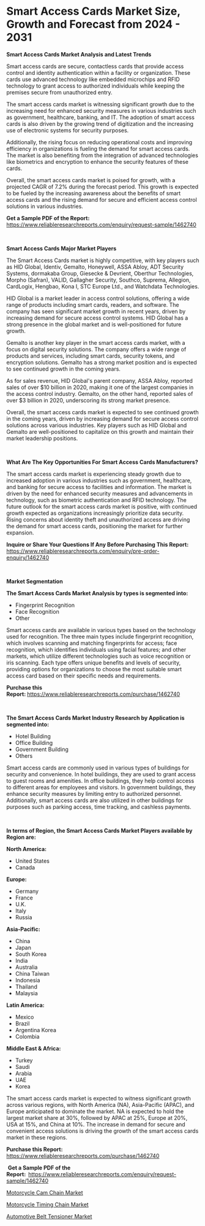 <p><h1>Smart Access Cards Market Size, Growth and Forecast from 2024 - 2031</h1></p><p><strong>Smart Access Cards Market Analysis and Latest Trends</strong></p>
<p><p>Smart access cards are secure, contactless cards that provide access control and identity authentication within a facility or organization. These cards use advanced technology like embedded microchips and RFID technology to grant access to authorized individuals while keeping the premises secure from unauthorized entry.</p><p>The smart access cards market is witnessing significant growth due to the increasing need for enhanced security measures in various industries such as government, healthcare, banking, and IT. The adoption of smart access cards is also driven by the growing trend of digitization and the increasing use of electronic systems for security purposes.</p><p>Additionally, the rising focus on reducing operational costs and improving efficiency in organizations is fueling the demand for smart access cards. The market is also benefiting from the integration of advanced technologies like biometrics and encryption to enhance the security features of these cards.</p><p>Overall, the smart access cards market is poised for growth, with a projected CAGR of 7.2% during the forecast period. This growth is expected to be fueled by the increasing awareness about the benefits of smart access cards and the rising demand for secure and efficient access control solutions in various industries.</p></p>
<p><strong>Get a Sample PDF of the Report:&nbsp;</strong> <a href="https://www.reliableresearchreports.com/enquiry/request-sample/1462740">https://www.reliableresearchreports.com/enquiry/request-sample/1462740</a></p>
<p>&nbsp;</p>
<p><strong>Smart Access Cards Major Market Players</strong></p>
<p><p>The Smart Access Cards market is highly competitive, with key players such as HID Global, Identiv, Gemalto, Honeywell, ASSA Abloy, ADT Security Systems, dormakaba Group, Giesecke & Devrient, Oberthur Technologies, Morpho (Safran), VALID, Gallagher Security, Southco, Suprema, Allegion, CardLogix, Hengbao, Kona I, STC Europe Ltd., and Watchdata Technologies. </p><p>HID Global is a market leader in access control solutions, offering a wide range of products including smart cards, readers, and software. The company has seen significant market growth in recent years, driven by increasing demand for secure access control systems. HID Global has a strong presence in the global market and is well-positioned for future growth.</p><p>Gemalto is another key player in the smart access cards market, with a focus on digital security solutions. The company offers a wide range of products and services, including smart cards, security tokens, and encryption solutions. Gemalto has a strong market position and is expected to see continued growth in the coming years.</p><p>As for sales revenue, HID Global's parent company, ASSA Abloy, reported sales of over $10 billion in 2020, making it one of the largest companies in the access control industry. Gemalto, on the other hand, reported sales of over $3 billion in 2020, underscoring its strong market presence.</p><p>Overall, the smart access cards market is expected to see continued growth in the coming years, driven by increasing demand for secure access control solutions across various industries. Key players such as HID Global and Gemalto are well-positioned to capitalize on this growth and maintain their market leadership positions.</p></p>
<p>&nbsp;</p>
<p><strong>What Are The Key Opportunities For Smart Access Cards Manufacturers?</strong></p>
<p><p>The smart access cards market is experiencing steady growth due to increased adoption in various industries such as government, healthcare, and banking for secure access to facilities and information. The market is driven by the need for enhanced security measures and advancements in technology, such as biometric authentication and RFID technology. The future outlook for the smart access cards market is positive, with continued growth expected as organizations increasingly prioritize data security. Rising concerns about identity theft and unauthorized access are driving the demand for smart access cards, positioning the market for further expansion.</p></p>
<p><strong>Inquire or Share Your Questions If Any Before Purchasing This Report:</strong> <a href="https://www.reliableresearchreports.com/enquiry/pre-order-enquiry/1462740">https://www.reliableresearchreports.com/enquiry/pre-order-enquiry/1462740</a></p>
<p>&nbsp;</p>
<p><strong>Market Segmentation</strong></p>
<p><strong>The Smart Access Cards Market Analysis by types is segmented into:</strong></p>
<p><ul><li>Fingerprint Recognition</li><li>Face Recognition</li><li>Other</li></ul></p>
<p><p>Smart access cards are available in various types based on the technology used for recognition. The three main types include fingerprint recognition, which involves scanning and matching fingerprints for access; face recognition, which identifies individuals using facial features; and other markets, which utilize different technologies such as voice recognition or iris scanning. Each type offers unique benefits and levels of security, providing options for organizations to choose the most suitable smart access card based on their specific needs and requirements.</p></p>
<p><strong>Purchase this Report:&nbsp;</strong><a href="https://www.reliableresearchreports.com/purchase/1462740">https://www.reliableresearchreports.com/purchase/1462740</a></p>
<p>&nbsp;</p>
<p><strong>The Smart Access Cards Market Industry Research by Application is segmented into:</strong></p>
<p><ul><li>Hotel Building</li><li>Office Building</li><li>Government Building</li><li>Others</li></ul></p>
<p><p>Smart access cards are commonly used in various types of buildings for security and convenience. In hotel buildings, they are used to grant access to guest rooms and amenities. In office buildings, they help control access to different areas for employees and visitors. In government buildings, they enhance security measures by limiting entry to authorized personnel. Additionally, smart access cards are also utilized in other buildings for purposes such as parking access, time tracking, and cashless payments.</p></p>
<p>&nbsp;</p>
<p><strong>In terms of Region, the Smart Access Cards Market Players available by Region are:</strong></p>
<p>
    <p> <strong> North America: </strong>
        <ul>
            <li>United States</li>
            <li>Canada</li>
        </ul>
        </p> 
    <p> <strong> Europe: </strong>
        <ul>
            <li>Germany</li>
            <li>France</li>
            <li>U.K.</li>
            <li>Italy</li>
            <li>Russia</li>
        </ul>
        </p> 
    <p> <strong> Asia-Pacific: </strong>
        <ul>
            <li>China</li>
            <li>Japan</li>
            <li>South Korea</li>
            <li>India</li>
            <li>Australia</li>
            <li>China Taiwan</li>
            <li>Indonesia</li>
            <li>Thailand</li>
            <li>Malaysia</li>
        </ul>
        </p> 
    <p> <strong> Latin America: </strong>
        <ul>
            <li>Mexico</li>
            <li>Brazil</li>
            <li>Argentina Korea</li>
            <li>Colombia</li>
        </ul>
        </p> 
    <p> <strong> Middle East & Africa: </strong>
        <ul>
            <li>Turkey</li>
            <li>Saudi</li>
            <li>Arabia</li>
            <li>UAE</li>
            <li>Korea</li>
        </ul>
    </p>
    </p>
<p><p>The smart access cards market is expected to witness significant growth across various regions, with North America (NA), Asia-Pacific (APAC), and Europe anticipated to dominate the market. NA is expected to hold the largest market share at 30%, followed by APAC at 25%, Europe at 20%, USA at 15%, and China at 10%. The increase in demand for secure and convenient access solutions is driving the growth of the smart access cards market in these regions.</p></p>
<p><strong>Purchase this Report: </strong><a href="https://www.reliableresearchreports.com/purchase/1462740">https://www.reliableresearchreports.com/purchase/1462740</a></p>
<p>&nbsp;<strong>Get a Sample PDF of the Report:&nbsp;&nbsp;</strong><a href="https://www.reliableresearchreports.com/enquiry/request-sample/1462740">https://www.reliableresearchreports.com/enquiry/request-sample/1462740</a></p>
<p><strong></strong></p>
<p><p><a href="https://skillful-vermicelli-b89.notion.site/Global-Motorcycle-Cam-Chain-Market-Size-and-Market-Trends-Insights-and-Projections-from-2024-to-203-b46392c5bec84116a05f9bc7c83d6757">Motorcycle Cam Chain Market</a></p><p><a href="https://simplistic-meeting-7ee.notion.site/Motorcycle-Timing-Chain-Market-Furnish-Information-about-Market-Size-Market-Share-Market-Dynamics--cfb5d53e210f492f82eabca5cd1b0e89">Motorcycle Timing Chain Market</a></p><p><a href="https://eight-handstand-8fb.notion.site/Automotive-Belt-Tensioner-Market-Size-2024-2031-Global-Industrial-Analysis-Key-Geographical-Regio-928f5857a64949b3aecda9134ad00ca0">Automotive Belt Tensioner Market</a></p></p>